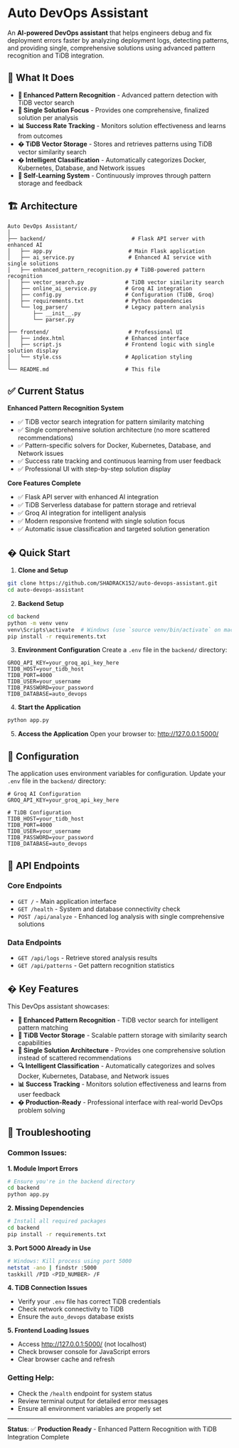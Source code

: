 # Auto DevOps Assistant

An **AI-powered DevOps assistant** that helps engineers debug and fix deployment errors faster by analyzing deployment logs, detecting patterns, and providing single, comprehensive solutions using advanced pattern recognition and TiDB integration.

## 🎯 What It Does

- **🤖 Enhanced Pattern Recognition** - Advanced pattern detection with TiDB vector search
- **🎯 Single Solution Focus** - Provides one comprehensive, finalized solution per analysis
- **📊 Success Rate Tracking** - Monitors solution effectiveness and learns from outcomes
- **� TiDB Vector Storage** - Stores and retrieves patterns using TiDB vector similarity search
- **� Intelligent Classification** - Automatically categorizes Docker, Kubernetes, Database, and Network issues
- **🔄 Self-Learning System** - Continuously improves through pattern storage and feedback

## 🏗️ Architecture

```
Auto DevOps Assistant/
│
├── backend/                           # Flask API server with enhanced AI
│   ├── app.py                        # Main Flask application
│   ├── ai_service.py                 # Enhanced AI service with single solutions
│   ├── enhanced_pattern_recognition.py # TiDB-powered pattern recognition
│   ├── vector_search.py             # TiDB vector similarity search
│   ├── online_ai_service.py         # Groq AI integration
│   ├── config.py                    # Configuration (TiDB, Groq)
│   ├── requirements.txt             # Python dependencies
│   └── log_parser/                  # Legacy pattern analysis
│       ├── __init__.py
│       └── parser.py
│
├── frontend/                         # Professional UI
│   ├── index.html                   # Enhanced interface
│   ├── script.js                    # Frontend logic with single solution display
│   └── style.css                    # Application styling
│
└── README.md                        # This file
```

## ✅ Current Status

**Enhanced Pattern Recognition System**
- ✅ TiDB vector search integration for pattern similarity matching
- ✅ Single comprehensive solution architecture (no more scattered recommendations)
- ✅ Pattern-specific solvers for Docker, Kubernetes, Database, and Network issues
- ✅ Success rate tracking and continuous learning from user feedback
- ✅ Professional UI with step-by-step solution display

**Core Features Complete**
- ✅ Flask API server with enhanced AI integration
- ✅ TiDB Serverless database for pattern storage and retrieval
- ✅ Groq AI integration for intelligent analysis
- ✅ Modern responsive frontend with single solution focus
- ✅ Automatic issue classification and targeted solution generation

## � Quick Start

1. **Clone and Setup**
```bash
git clone https://github.com/SHADRACK152/auto-devops-assistant.git
cd auto-devops-assistant
```

2. **Backend Setup**
```bash
cd backend
python -m venv venv
venv\Scripts\activate  # Windows (use `source venv/bin/activate` on macOS/Linux)
pip install -r requirements.txt
```

3. **Environment Configuration**
Create a `.env` file in the `backend/` directory:
```env
GROQ_API_KEY=your_groq_api_key_here
TIDB_HOST=your_tidb_host
TIDB_PORT=4000
TIDB_USER=your_username
TIDB_PASSWORD=your_password
TIDB_DATABASE=auto_devops
```

4. **Start the Application**
```bash
python app.py
```

5. **Access the Application**
Open your browser to: http://127.0.0.1:5000/

## 🔧 Configuration

The application uses environment variables for configuration. Update your `.env` file in the `backend/` directory:

```env
# Groq AI Configuration
GROQ_API_KEY=your_groq_api_key_here

# TiDB Configuration  
TIDB_HOST=your_tidb_host
TIDB_PORT=4000
TIDB_USER=your_username
TIDB_PASSWORD=your_password
TIDB_DATABASE=auto_devops
```

## 📝 API Endpoints

### Core Endpoints
- `GET /` - Main application interface
- `GET /health` - System and database connectivity check  
- `POST /api/analyze` - Enhanced log analysis with single comprehensive solutions

### Data Endpoints
- `GET /api/logs` - Retrieve stored analysis results
- `GET /api/patterns` - Get pattern recognition statistics

## � Key Features

This DevOps assistant showcases:
- **🤖 Enhanced Pattern Recognition** - TiDB vector search for intelligent pattern matching
- **💾 TiDB Vector Storage** - Scalable pattern storage with similarity search capabilities
- **🎯 Single Solution Architecture** - Provides one comprehensive solution instead of scattered recommendations  
- **🔍 Intelligent Classification** - Automatically categorizes and solves Docker, Kubernetes, Database, and Network issues
- **📊 Success Tracking** - Monitors solution effectiveness and learns from user feedback
- **� Production-Ready** - Professional interface with real-world DevOps problem solving

## 🐛 Troubleshooting

### Common Issues:

**1. Module Import Errors**
```bash
# Ensure you're in the backend directory
cd backend
python app.py
```

**2. Missing Dependencies**
```bash
# Install all required packages
cd backend
pip install -r requirements.txt
```

**3. Port 5000 Already in Use**
```bash
# Windows: Kill process using port 5000
netstat -ano | findstr :5000
taskkill /PID <PID_NUMBER> /F
```

**4. TiDB Connection Issues**
- Verify your `.env` file has correct TiDB credentials
- Check network connectivity to TiDB
- Ensure the `auto_devops` database exists

**5. Frontend Loading Issues**
- Access http://127.0.0.1:5000/ (not localhost)
- Check browser console for JavaScript errors
- Clear browser cache and refresh

### Getting Help:
- Check the `/health` endpoint for system status
- Review terminal output for detailed error messages
- Ensure all environment variables are properly set

---

**Status**: ✅ **Production Ready** - Enhanced Pattern Recognition with TiDB Integration Complete
